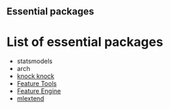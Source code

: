 ## Essential packages

# List of essential packages

- statsmodels
- arch
- [knock knock](https://pypi.org/project/knockknock/)
- [Feature Tools](https://www.featuretools.com/)
- [Feature Engine](https://github.com/solegalli/feature_engine)
- [mlextend](http://rasbt.github.io/mlxtend/)
